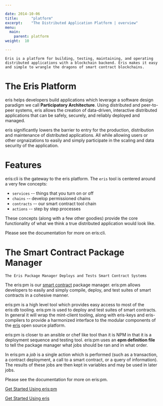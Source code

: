 ```yaml
---

date: 2014-10-06
title:      "platform"
excerpt:    "The Distributed Application Platform | overview"
menu:
  main:
    parent: platform
weight:  10

---
```


```
Eris is a platform for building, testing, maintaining, and operating distributed applications with a blockchain backend. Eris makes it easy and simple to wrangle the dragons of smart contract blockchains.
```

# The Eris Platform

eris helps developers build applications which leverage a software design paradigm we call **Participatory Architecture**. Using distributed and peer-to-peer systems, eris allows the creation of data-driven, interactive distributed applications that can be safely, securely, and reliably deployed and managed.

eris significantly lowers the barrier to entry for the production, distribution and maintenance of distributed applications. All while allowing users or other orgnaizations to easily and simply participate in the scaling and data security of the application.

# Features

eris:cli is the gateway to the eris platform. The `eris` tool is centered around a very few concepts:

* `services` -- things that you turn on or off
* `chains` -- develop permissioned chains
* `contracts` -- our smart contract tool chain
* `actions` -- step by step processes

These concepts (along with a few other goodies) provide the core functionality of what we think a true distributed application would look like.

Please see the documentation for more on eris:cli.

# The Smart Contract Package Manager

```
The Eris Package Manager Deploys and Tests Smart Contract Systems
```

The eris:pm is our [smart contract](https://docs.erisindustries.com/explainers/smart_contracts/) package manager. eris:pm allows developers to easily and simply compile, deploy, and test suites of smart contracts in a cohesive manner.

eris:pm is a high level tool which provides easy access to most of the eris:db tooling. eris:pm is used to deploy and test suites of smart contracts. In general it will wrap the mint-client tooling, along with eris-keys and eris-compilers to provide a harmonized interface to the modular components of the [eris](https://docs.erisindustries.com) open source platform.

eris:pm is closer to an ansible or chef like tool than it is NPM in that it is a deployment sequence and testing tool. eris:pm uses an **epm definition file** to tell the package manager what jobs should be ran and in what order.

In eris:pm a *job* is a single action which is performed (such as a transaction, a contract deployment, a call to a smart contract, or a query of information). The results of these jobs are then kept in variables and may be used in later jobs.

Please see the documentation for more on eris:pm.

<a class="action-big" href="https://docs.erisindustries.com/tutorials/getting-started/">Get Started Using eris:pm</a>

<a class="action-big" href="https://docs.erisindustries.com/tutorials/getting-started/">Get Started Using eris</a>
